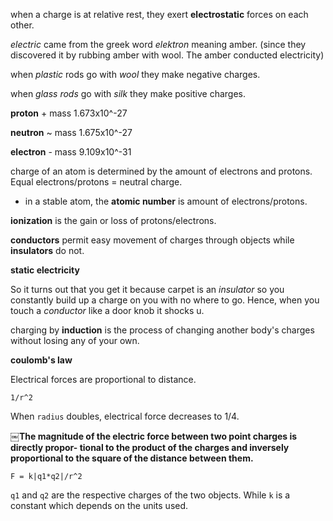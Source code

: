 when a charge is at relative rest, they exert **electrostatic** forces on each other.

*electric* came from the greek word *elektron* meaning amber. (since they discovered it by rubbing amber with wool. The amber conducted electricity)

when *plastic* rods go with *wool* they make negative charges.

when *glass rods* go with *silk* they make positive charges.

**proton** + mass 1.673x10^-27

**neutron** ~ mass 1.675x10^-27

**electron** - mass 9.109x10^-31

charge of an atom is determined by the amount of electrons and protons. Equal electrons/protons = neutral charge.
- in a stable atom, the **atomic number** is amount of electrons/protons.

**ionization** is the gain or loss of protons/electrons.

**conductors** permit easy movement of charges through objects while **insulators** do not.

**static electricity**

So it turns out that you get it because carpet is an *insulator* so you constantly build up a charge on you with no where to go. Hence, when you touch a *conductor* like a door knob it shocks u.

charging by **induction** is the process of changing another body's charges without losing any of your own.

**coulomb's law**

Electrical forces are proportional to distance.

    1/r^2

 When `radius` doubles, electrical force decreases to 1/4.

 **￼The magnitude of the electric force between two point charges is directly propor- tional to the product of the charges and inversely proportional to the square of the distance between them.**


    F = k|q1*q2|/r^2

`q1` and `q2` are the respective charges of the two objects. While `k` is a constant which depends on the units used.
